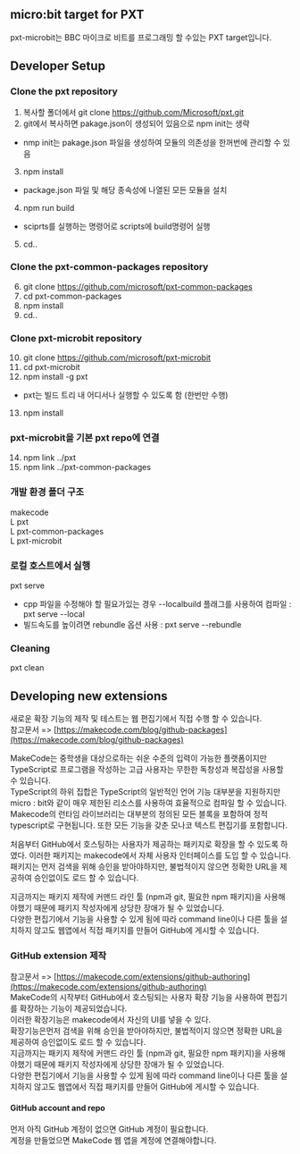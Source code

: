 ## micro:bit target for PXT

pxt-microbit는 BBC 마이크로 비트를 프로그래밍 할 수있는 PXT target입니다.

## Developer Setup
### Clone the pxt repository
1. 복사할 폴더에서 git clone https://github.com/Microsoft/pxt.git
2. git에서 복사하면 pakage.json이 생성되어 있음으로 npm init는 생략
 * nmp init는 pakage.json 파일을 생성하여 모듈의 의존성을 한꺼번에 관리할 수 있음 
3. npm install 
 * package.json 파일 및 해당 종속성에 나열된 모든 모듈을 설치 
4. npm run build
 * sciprts를 실행하는 명령어로 scripts에 build명령어 실행 
5. cd..

### Clone the pxt-common-packages repository 
6. git clone https://github.com/microsoft/pxt-common-packages
7. cd pxt-common-packages
8. npm install
9. cd..

### Clone pxt-microbit repository
10. git clone https://github.com/microsoft/pxt-microbit
11. cd pxt-microbit
12. npm install -g pxt
 * pxt는 빌드 트리 내 어디서나 실행할 수 있도록 함 (한번만 수행) 
13. npm install

### pxt-microbit을 기본 pxt repo에 연결
14. npm link ../pxt
15. npm link ../pxt-common-packages

### 개발 환경 폴더 구조
makecode <br>
 L pxt      
 L pxt-common-packages  
 L pxt-microbit
 
 ### 로컬 호스트에서 실행
 pxt serve
  * cpp 파일을 수정해야 할 필요가있는 경우 --localbuild 플래그를 사용하여 컴파일 : pxt serve --local
  * 빌드속도를 높이려면 rebundle 옵션 사용 : pxt serve --rebundle
 
 ### Cleaning
 pxt clean

## Developing new extensions 
새로운 확장 기능의 제작 및 테스트는 웹 편집기에서 직접 수행 할 수 있습니다.<br>
참고문서 => [https://makecode.com/blog/github-packages](https://makecode.com/blog/github-packages)
<p>
 MakeCode는 중학생을 대상으로하는 쉬운 수준의 입력이 가능한 플랫폼이지만 TypeScript로 프로그램을 작성하는 고급 사용자는 무한한 독창성과 복잡성을 사용할 수 있습니다.<br>
TypeScript의 하위 집합은 TypeScript의 일반적인 언어 기능 대부분을 지원하지만 micro : bit와 같이 매우 제한된 리소스를 사용하여 효율적으로 컴파일 할 수 있습니다.<br>
 Makecode의 런타임 라이브러리는 대부분의 정의된 모든 블록을 포함하여 정적 typescript로 구현됩니다. 
또한 모든 기능을 갖춘 모나코 텍스트 편집기를 포함합니다.
</p>
<p>
처음부터 GitHub에서 호스팅하는 사용자가 제공하는 패키지로 확장을 할 수 있도록 하였다. 이러한 패키지는 makecode에서 자체 사용자 인터페이스를 도입 할 수 있습니다. 패키지는 먼저 검색을 위해 승인을 받아야하지만, 불법적이지 않으면 정확한 URL을 제공하여 승인없이도 로드 할 수 있습니다.
</p>
<p>
지금까지는 패키지 제작에 커맨드 라인 툴 (npm과 git, 필요한 npm 패키지)을 사용해야했기 때문에 패키지 작성자에게 상당한 장애가 될 수 있었습니다.<br>다양한 편집기에서 기능을 사용할 수 있게 됨에 따라 command line이나 다른 툴을 설치하지 않고도 웹앱에서 직접 패키지를 만들어  GitHub에 게시할 수 있습니다.
</p>

### GitHub extension 제작
참고문서 => [https://makecode.com/extensions/github-authoring](https://makecode.com/extensions/github-authoring)<br>
MakeCode의 시작부터 GitHub에서 호스팅되는 사용자 확장 기능을 사용하여 편집기를 확장하는 기능이 제공되었습니다.<br>
이러한 확장기능은 makecode에서 자신의 UI를 넣을 수 있다. <br>
확장기능은먼저 검색을 위해 승인을 받아야하지만, 불법적이지 않으면 정확한 URL을 제공하여 승인없이도 로드 할 수 있습니다.<br>
지금까지는 패키지 제작에 커맨드 라인 툴 (npm과 git, 필요한 npm 패키지)을 사용해야했기 때문에 패키지 작성자에게 상당한 장애가 될 수 있었습니다.<br>다양한 편집기에서 기능을 사용할 수 있게 됨에 따라 command line이나 다른 툴을 설치하지 않고도 웹앱에서 직접 패키지를 만들어  GitHub에 게시할 수 있습니다.

#### GitHub account and repo
먼저 아직 GitHub 계정이 없으면 GitHub 계정이 필요합니다.<br>
계정을 만들었으면 MakeCode 웹 앱을 계정에 연결해야합니다.<br>
